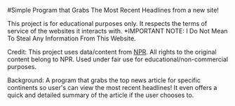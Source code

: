 #Simple Program that Grabs The Most Recent Headlines from a new site!

This project is for educational purposes only. It respects the terms of service of the websites it interacts with. *IMPORTANT NOTE: I Do Not Mean To Steal Any Information From This Website.

Credit: This project uses data/content from [NPR](https://www.npr.org). All rights to the original content belong to NPR. Used under fair use for educational/non-commercial purposes.

Background: A program that grabs the top news article for specific continents so user's can view the most recent headlines! It even offers a quick and detailed summary of
the article if the user chooses to.
